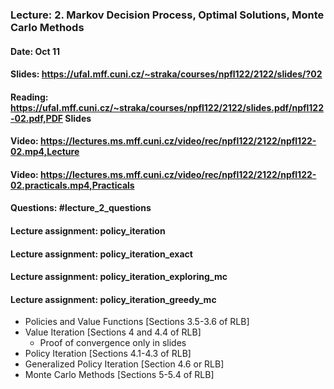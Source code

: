### Lecture: 2. Markov Decision Process, Optimal Solutions, Monte Carlo Methods
#### Date: Oct 11
#### Slides: https://ufal.mff.cuni.cz/~straka/courses/npfl122/2122/slides/?02
#### Reading: https://ufal.mff.cuni.cz/~straka/courses/npfl122/2122/slides.pdf/npfl122-02.pdf,PDF Slides
#### Video: https://lectures.ms.mff.cuni.cz/video/rec/npfl122/2122/npfl122-02.mp4,Lecture
#### Video: https://lectures.ms.mff.cuni.cz/video/rec/npfl122/2122/npfl122-02.practicals.mp4,Practicals
#### Questions: #lecture_2_questions
#### Lecture assignment: policy_iteration
#### Lecture assignment: policy_iteration_exact
#### Lecture assignment: policy_iteration_exploring_mc
#### Lecture assignment: policy_iteration_greedy_mc

- Policies and Value Functions [Sections 3.5-3.6 of RLB]
- Value Iteration [Sections 4 and 4.4 of RLB]
  - Proof of convergence only in slides
- Policy Iteration [Sections 4.1-4.3 of RLB]
- Generalized Policy Iteration [Section 4.6 or RLB]
- Monte Carlo Methods [Sections 5-5.4 of RLB]
